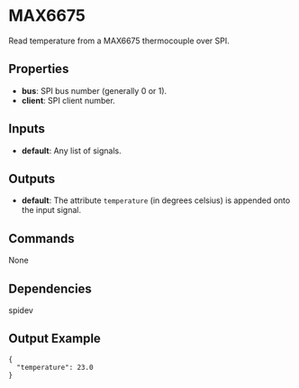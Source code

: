 MAX6675
=======
Read temperature from a MAX6675 thermocouple over SPI.

Properties
----------
- **bus**: SPI bus number (generally 0 or 1).
- **client**: SPI client number.

Inputs
------
- **default**: Any list of signals.

Outputs
-------
- **default**: The attribute `temperature` (in degrees celsius) is appended onto the input signal.

Commands
--------
None

Dependencies
------------
spidev

Output Example
--------------
```
{
  "temperature": 23.0
}
```

